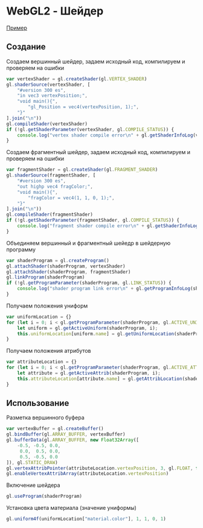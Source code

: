 # WebGL2 - Шейдер

[Пример](https://mrgobus.github.io/webgl2_experiments/shader/)

## Создание

Создаем вершинный шейдер, задаем исходный код, компилируем и проверяем на ошибки

```javascript
var vertexShader = gl.createShader(gl.VERTEX_SHADER)
gl.shaderSource(vertexShader, [
    "#version 300 es",
    "in vec3 vertexPosition;",
    "void main(){",
        "gl_Position = vec4(vertexPosition, 1);",
    "}"
].join("\n"))
gl.compileShader(vertexShader)
if (!gl.getShaderParameter(vertexShader, gl.COMPILE_STATUS)) {
    console.log("vertex shader compile error\n" + gl.getShaderInfoLog(vertexShader))
}
```

Создаем фрагментный шейдер, задаем исходный код, компилируем и проверяем на ошибки

```javascript
var fragmentShader = gl.createShader(gl.FRAGMENT_SHADER)
gl.shaderSource(fragmentShader, [
    "#version 300 es",
    "out highp vec4 fragColor;",
    "void main(){",
        "fragColor = vec4(1, 1, 0, 1);",
    "}"
].join("\n"))
gl.compileShader(fragmentShader)
if (!gl.getShaderParameter(fragmentShader, gl.COMPILE_STATUS)) {
    console.log("fragment shader compile error\n" + gl.getShaderInfoLog(fragmentShader))
}
```

Объединяем вершинный и фрагментный шейедр в шейдерную программу

```javascript
var shaderProgram = gl.createProgram()
gl.attachShader(shaderProgram, vertexShader)
gl.attachShader(shaderProgram, fragmentShader)
gl.linkProgram(shaderProgram)
if (!gl.getProgramParameter(shaderProgram, gl.LINK_STATUS)) {
    console.log("shader program link error\n" + gl.getProgramInfoLog(shaderProgram))
}
```

Получаем положения униформ

```javascript
var uniformLocation = {}
for (let i = 0; i < gl.getProgramParameter(shaderProgram, gl.ACTIVE_UNIFORMS); i++) {
    let uniform = gl.getActiveUniform(shaderProgram, i);
    this.uniformLocation[uniform.name] = gl.getUniformLocation(shaderProgram, uniform.name)
}
```

Получаем положения атрибутов

```javascript
var attributeLocation = {}
for (let i = 0; i < gl.getProgramParameter(shaderProgram, gl.ACTIVE_ATTRIBUTES); i++) {
    let attribute = gl.getActiveAttrib(shaderProgram, i);
    this.attributeLocation[attribute.name] = gl.getAttribLocation(shaderProgram, attribute.name)
}
```

## Использование

Разметка вершинного буфера

```javascript
var vertexBuffer = gl.createBuffer()
gl.bindBuffer(gl.ARRAY_BUFFER, vertexBuffer)
gl.bufferData(gl.ARRAY_BUFFER, new Float32Array([
    -0.5, -0.5, 0.0,
     0.0,  0.5, 0.0,
     0.5, -0.5, 0.0
]), gl.STATIC_DRAW)
gl.vertexAttribPointer(attributeLocation.vertexPosition, 3, gl.FLOAT, false, 0, 0)
gl.enableVertexAttribArray(attributeLocation.vertexPosition)
```

Включение шейдера

```javascript
gl.useProgram(shaderProgram)
```

Установка цвета материала (значение униформы)

```javascript
gl.uniform4f(uniformLocation["material.color"], 1, 1, 0, 1)
```
